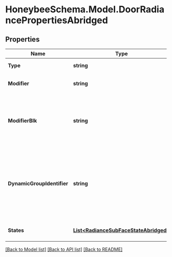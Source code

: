 
# HoneybeeSchema.Model.DoorRadiancePropertiesAbridged

## Properties

Name | Type | Description | Notes
------------ | ------------- | ------------- | -------------
**Type** | **string** |  | [optional] [readonly] [default to "DoorRadiancePropertiesAbridged"]
**Modifier** | **string** | A string for a Honeybee Radiance Modifier (default: None). | [optional] 
**ModifierBlk** | **string** | A string for a Honeybee Radiance Modifier to be used in direct solar simulations and in isolation studies (assessingthe contribution of individual objects) (default: None). | [optional] 
**DynamicGroupIdentifier** | **string** | An optional string to note the dynamic group &#39;             &#39;to which the Door is a part of. Doors sharing the same &#39;             &#39;dynamic_group_identifier will have their states change in unison. &#39;             &#39;If None, the Door is assumed to be static. (default: None). | [optional] 
**States** | [**List&lt;RadianceSubFaceStateAbridged&gt;**](RadianceSubFaceStateAbridged.md) | An optional list of abridged states (default: None). | [optional] 

[[Back to Model list]](../README.md#documentation-for-models)
[[Back to API list]](../README.md#documentation-for-api-endpoints)
[[Back to README]](../README.md)

